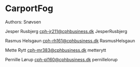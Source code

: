 # CarportFog

Authors: Snøvsen



Jesper Rusbjerg
    cph-jr211@cphbusiness.dk 
        JesperRusbjerg  


Rasmus Helsgaun
    cph-rh161@cphbusiness.dk
        RasmusHelsgaun  

Mette Rytt
    cph-mr383@cphbusiness.dk
        metterytt       

Pernille Lørup
    cph-pl160@cphbusiness.dk
        pernillelorup   

